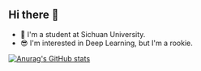 ## Hi there 👋
- :star2: I'm a student at Sichuan University.
- :sunglasses: I'm interested in Deep Learning, but I'm a rookie.

[![Anurag's GitHub stats](https://github-readme-stats.vercel.app/api?username=rootsyw)](https://github.com/rootsyw/github-readme-stats)
<!--
**rootsyw/rootsyw** is a ✨ _special_ ✨ repository because its `README.md` (this file) appears on your GitHub profile.

Here are some ideas to get you started:

- 🔭 I’m currently working on ...
- 🌱 I’m currently learning ...
- 👯 I’m looking to collaborate on ...
- 🤔 I’m looking for help with ...
- 💬 Ask me about ...
- 📫 How to reach me: ...
- 😄 Pronouns: ...
- ⚡ Fun fact: ...
-->

